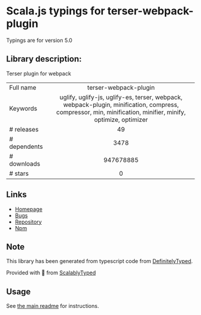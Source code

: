 
# Scala.js typings for terser-webpack-plugin

Typings are for version 5.0

## Library description:
Terser plugin for webpack

|                    |                 |
| ------------------ | :-------------: |
| Full name          | terser-webpack-plugin |
| Keywords           | uglify, uglify-js, uglify-es, terser, webpack, webpack-plugin, minification, compress, compressor, min, minification, minifier, minify, optimize, optimizer |
| # releases         | 49 |
| # dependents       | 3478 |
| # downloads        | 947678885 |
| # stars            | 0 |

## Links
- [Homepage](https://github.com/webpack-contrib/terser-webpack-plugin)
- [Bugs](https://github.com/webpack-contrib/terser-webpack-plugin/issues)
- [Repository](https://github.com/webpack-contrib/terser-webpack-plugin)
- [Npm](https://www.npmjs.com/package/terser-webpack-plugin)
    


## Note
This library has been generated from typescript code from [DefinitelyTyped](https://definitelytyped.org).

Provided with :purple_heart: from [ScalablyTyped](https://github.com/oyvindberg/ScalablyTyped)

## Usage
See [the main readme](../../readme.md) for instructions.


